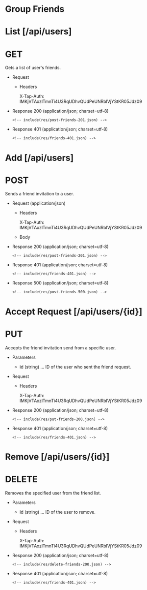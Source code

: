 # Group Friends

# List [/api/users]

# GET

Gets a list of user's friends.

  + Request

    + Headers

        X-Tap-Auth: lMKjVTAxzlTmnTi4U3RqUDhvQUdPeUNRblVjYStKR05Jdz09

  + Response 200 (application/json; charset=utf-8)

        <!-- include(res/post-friends-201.json) -->


  + Response 401 (application/json; charset=utf-8)

        <!-- include(res/friends-401.json) -->


# Add [/api/users]

# POST

Sends a friend invitation to a user.

  + Request (application/json)

    + Headers

        X-Tap-Auth: lMKjVTAxzlTmnTi4U3RqUDhvQUdPeUNRblVjYStKR05Jdz09

    + Body

        <!-- include(req/post-friends.json) -->


  + Response 200 (application/json; charset=utf-8)

        <!-- include(res/post-friends-201.json) -->

  + Response 401 (application/json; charset=utf-8)

        <!-- include(res/friends-401.json) -->

  + Response 500 (application/json; charset=utf-8)

        <!-- include(res/post-friends-500.json) -->


# Accept Request [/api/users/{id}]

# PUT

Accepts the friend invitation send from a specific user.

  + Parameters

    + id (string) ... ID of the user who sent the friend request.

  + Request

    + Headers

        X-Tap-Auth: lMKjVTAxzlTmnTi4U3RqUDhvQUdPeUNRblVjYStKR05Jdz09


  + Response 200 (application/json; charset=utf-8)

        <!-- include(res/put-friends-200.json) -->


  + Response 401 (application/json; charset=utf-8)

        <!-- include(res/friends-401.json) -->

# Remove [/api/users/{id}]

# DELETE

Removes the specified user from the friend list.

  + Parameters

    + id (string) ... ID of the user to remove.

  + Request

    + Headers

        X-Tap-Auth: lMKjVTAxzlTmnTi4U3RqUDhvQUdPeUNRblVjYStKR05Jdz09

  + Response 200 (application/json; charset=utf-8)

        <!-- include(res/delete-friends-200.json) -->

  + Response 401 (application/json; charset=utf-8)

        <!-- include(res/friends-401.json) -->
